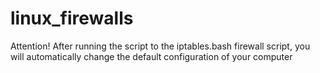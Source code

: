 # linux_firewalls
Attention! After running the script to the iptables.bash firewall script, you will automatically change the default configuration of your computer
